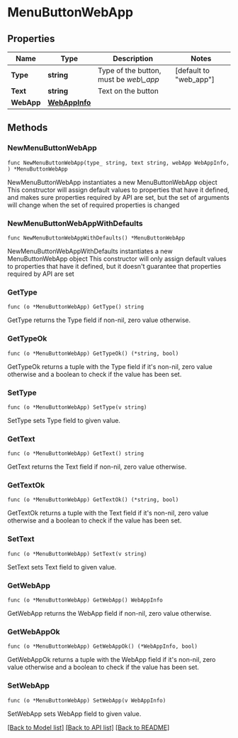 # MenuButtonWebApp

## Properties

Name | Type | Description | Notes
------------ | ------------- | ------------- | -------------
**Type** | **string** | Type of the button, must be *web\\_app* | [default to "web_app"]
**Text** | **string** | Text on the button | 
**WebApp** | [**WebAppInfo**](WebAppInfo.md) |  | 

## Methods

### NewMenuButtonWebApp

`func NewMenuButtonWebApp(type_ string, text string, webApp WebAppInfo, ) *MenuButtonWebApp`

NewMenuButtonWebApp instantiates a new MenuButtonWebApp object
This constructor will assign default values to properties that have it defined,
and makes sure properties required by API are set, but the set of arguments
will change when the set of required properties is changed

### NewMenuButtonWebAppWithDefaults

`func NewMenuButtonWebAppWithDefaults() *MenuButtonWebApp`

NewMenuButtonWebAppWithDefaults instantiates a new MenuButtonWebApp object
This constructor will only assign default values to properties that have it defined,
but it doesn't guarantee that properties required by API are set

### GetType

`func (o *MenuButtonWebApp) GetType() string`

GetType returns the Type field if non-nil, zero value otherwise.

### GetTypeOk

`func (o *MenuButtonWebApp) GetTypeOk() (*string, bool)`

GetTypeOk returns a tuple with the Type field if it's non-nil, zero value otherwise
and a boolean to check if the value has been set.

### SetType

`func (o *MenuButtonWebApp) SetType(v string)`

SetType sets Type field to given value.


### GetText

`func (o *MenuButtonWebApp) GetText() string`

GetText returns the Text field if non-nil, zero value otherwise.

### GetTextOk

`func (o *MenuButtonWebApp) GetTextOk() (*string, bool)`

GetTextOk returns a tuple with the Text field if it's non-nil, zero value otherwise
and a boolean to check if the value has been set.

### SetText

`func (o *MenuButtonWebApp) SetText(v string)`

SetText sets Text field to given value.


### GetWebApp

`func (o *MenuButtonWebApp) GetWebApp() WebAppInfo`

GetWebApp returns the WebApp field if non-nil, zero value otherwise.

### GetWebAppOk

`func (o *MenuButtonWebApp) GetWebAppOk() (*WebAppInfo, bool)`

GetWebAppOk returns a tuple with the WebApp field if it's non-nil, zero value otherwise
and a boolean to check if the value has been set.

### SetWebApp

`func (o *MenuButtonWebApp) SetWebApp(v WebAppInfo)`

SetWebApp sets WebApp field to given value.



[[Back to Model list]](../README.md#documentation-for-models) [[Back to API list]](../README.md#documentation-for-api-endpoints) [[Back to README]](../README.md)


